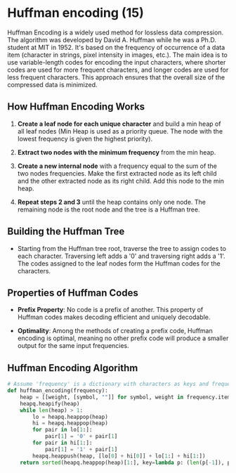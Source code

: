 # Huffman encoding (15)

Huffman Encoding is a widely used method for lossless data compression. The algorithm was developed by David A. Huffman while he was a Ph.D. student at MIT in 1952. It's based on the frequency of occurrence of a data item (character in strings, pixel intensity in images, etc.). The main idea is to use variable-length codes for encoding the input characters, where shorter codes are used for more frequent characters, and longer codes are used for less frequent characters. This approach ensures that the overall size of the compressed data is minimized.

## How Huffman Encoding Works

1. **Create a leaf node for each unique character** and build a min heap of all leaf nodes (Min Heap is used as a priority queue. The node with the lowest frequency is given the highest priority).

2. **Extract two nodes with the minimum frequency** from the min heap.

3. **Create a new internal node** with a frequency equal to the sum of the two nodes frequencies. Make the first extracted node as its left child and the other extracted node as its right child. Add this node to the min heap.

4. **Repeat steps 2 and 3** until the heap contains only one node. The remaining node is the root node and the tree is a Huffman tree.

## Building the Huffman Tree

- Starting from the Huffman tree root, traverse the tree to assign codes to each character. Traversing left adds a '0' and traversing right adds a '1'. The codes assigned to the leaf nodes form the Huffman codes for the characters.

## Properties of Huffman Codes

- **Prefix Property**: No code is a prefix of another. This property of Huffman codes makes decoding efficient and uniquely decodable.

- **Optimality**: Among the methods of creating a prefix code, Huffman encoding is optimal, meaning no other prefix code will produce a smaller output for the same input frequencies.

## Huffman Encoding Algorithm

```python
# Assume 'frequency' is a dictionary with characters as keys and frequencies as values
def huffman_encoding(frequency):
    heap = [[weight, [symbol, ""]] for symbol, weight in frequency.items()]
    heapq.heapify(heap)
    while len(heap) > 1:
        lo = heapq.heappop(heap)
        hi = heapq.heappop(heap)
        for pair in lo[1:]:
            pair[1] = '0' + pair[1]
        for pair in hi[1:]:
            pair[1] = '1' + pair[1]
        heapq.heappush(heap, [lo[0] + hi[0]] + lo[1:] + hi[1:])
    return sorted(heapq.heappop(heap)[1:], key=lambda p: (len(p[-1]), p))
